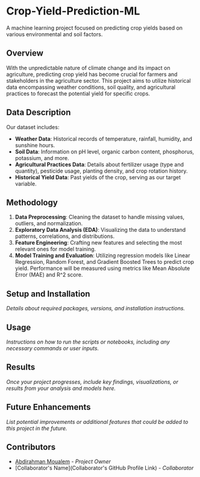 # Crop-Yield-Prediction-ML
A machine learning project focused on predicting crop yields based on various environmental and soil factors.

## Overview
With the unpredictable nature of climate change and its impact on agriculture, predicting crop yield has become crucial for farmers and stakeholders in the agriculture sector. This project aims to utilize historical data encompassing weather conditions, soil quality, and agricultural practices to forecast the potential yield for specific crops.

## Data Description
Our dataset includes:

- **Weather Data**: Historical records of temperature, rainfall, humidity, and sunshine hours.
- **Soil Data**: Information on pH level, organic carbon content, phosphorus, potassium, and more.
- **Agricultural Practices Data**: Details about fertilizer usage (type and quantity), pesticide usage, planting density, and crop rotation history.
- **Historical Yield Data**: Past yields of the crop, serving as our target variable.

## Methodology
1. **Data Preprocessing**: Cleaning the dataset to handle missing values, outliers, and normalization.
2. **Exploratory Data Analysis (EDA)**: Visualizing the data to understand patterns, correlations, and distributions.
3. **Feature Engineering**: Crafting new features and selecting the most relevant ones for model training.
4. **Model Training and Evaluation**: Utilizing regression models like Linear Regression, Random Forest, and Gradient Boosted Trees to predict crop yield. Performance will be measured using metrics like Mean Absolute Error (MAE) and R^2 score.

## Setup and Installation
*Details about required packages, versions, and installation instructions.*

## Usage
*Instructions on how to run the scripts or notebooks, including any necessary commands or user inputs.*

## Results
*Once your project progresses, include key findings, visualizations, or results from your analysis and models here.*

## Future Enhancements
*List potential improvements or additional features that could be added to this project in the future.*

## Contributors
- [Abdirahman Moualem](AbdirahmanMoualem29) - *Project Owner*
- [Collaborator's Name](Collaborator's GitHub Profile Link) - *Collaborator*



